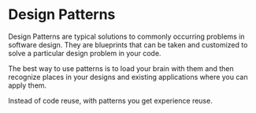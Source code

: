 # Design Patterns

Design Patterns are typical solutions to commonly occurring problems in software design. They are blueprints that can be taken and customized to solve a particular design problem in your code.

The best way to use patterns is to load your brain with them and
then recognize places in your designs and existing applications where you can
apply them.

Instead of code reuse, with patterns you get experience reuse.
